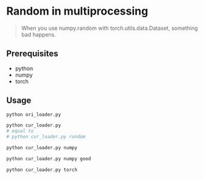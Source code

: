 <!-- ABOUT THE PROJECT -->
# Random in multiprocessing
> When you use numpy.random with torch.utils.data.Dataset, something bad happens.


## Prerequisites

* python
* numpy
* torch


<!-- USAGE EXAMPLES -->
## Usage

```bash
python ori_loader.py

python cur_loader.py 
# equal to 
# python cur_loader.py random

python cur_loader.py numpy

python cur_loader.py numpy good

python cur_loader.py torch
```
